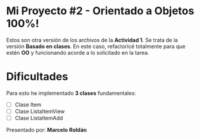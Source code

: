 # Mi Proyecto #2 - Orientado a Objetos 100%!

Estos son otra versión de los archivos de la  **Actividad 1**. Se trata de la versión **Basado en clases**.
En este caso, refactoricé totalmente para que estén **OO** y funcionando acorde a lo solicitado en la tarea.

# Dificultades

Para esto he implementado **3 clases** fundamentales:

 - [ ] Clase Item
 - [ ] Clase ListaItemView
 - [ ] Clase ListaItemAdd

Presentado por:
**Marcelo Roldán**
